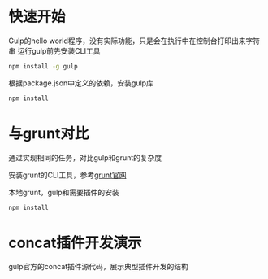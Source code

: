 # 快速开始
Gulp的hello world程序，没有实际功能，只是会在执行中在控制台打印出来字符串
运行gulp前先安装CLI工具

```sh
npm install -g gulp
```

根据package.json中定义的依赖，安装gulp库

```sh
npm install
```

# 与grunt对比
通过实现相同的任务，对比gulp和grunt的复杂度

安装grunt的CLI工具，参考[grunt官网](http://gruntjs.cn/getting-started/)

本地grunt，gulp和需要插件的安装
```sh
npm install
```

# concat插件开发演示
gulp官方的concat插件源代码，展示典型插件开发的结构
